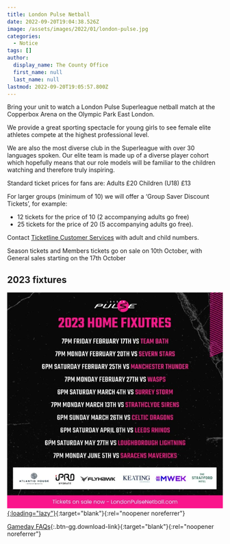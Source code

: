 ```yaml
---
title: London Pulse Netball
date: 2022-09-20T19:04:38.526Z
image: /assets/images/2022/01/london-pulse.jpg
categories:
  - Notice
tags: []
author:
  display_name: The County Office
  first_name: null
  last_name: null
lastmod: 2022-09-20T19:05:57.800Z
---
```


Bring your unit to watch a London Pulse Superleague netball match at the Copperbox Arena on the Olympic Park East London.

We provide a great sporting spectacle for young girls to see female elite athletes compete at the highest professional level. 

We are also the most diverse club in the Superleague with over 30 languages spoken. Our elite team is made up of a diverse player cohort which hopefully means that our role models will be familiar to the children watching and therefore truly inspiring.

Standard ticket prices for fans are:
Adults £20
Children (U18) £13

For larger groups (minimum of 10) we will offer a ‘Group Saver Discount Tickets’, for example:

- 12 tickets for the price of 10 (2 accompanying adults go free)
- 25 tickets for the price of 20 (5 accompanying adults go free).

Contact [Ticketline Customer Services][2] with adult and child numbers.

Season tickets and Members tickets go on sale on 10th October, with General sales starting on the 17th October

## 2023 fixtures

[![London Pulse Home Fixtures](/assets/images/2022/09/london-pulse-2023.webp){:loading="lazy"}][1]{:target="blank"}{:rel="noopener noreferrer"}

[Gameday FAQs](/assets/docs/2022/london-pulse-netball-faq.docx){:.btn-gg.download-link}{:target="blank"}{:rel="noopener noreferrer"}

[1]: https://londonpulsenetball.com/
[2]: mailto:customerservices@ticketline.co.uk